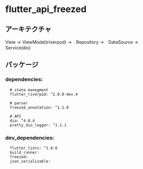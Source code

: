 # flutter_api_freezed

## アーキテクチャ
View → ViewModel(riverpod) →　Repository →　DataSource →　Service(dio)

## パッケージ

### dependencies:
```
  # state manegment
  flutter_riverpod: ^2.0.0-dev.4

  # parser
  freezed_annotation: ^1.1.0

  # API
  dio: ^4.0.4
  pretty_dio_logger: ^1.1.1
```


### dev_dependencies:
```
  flutter_lints: ^1.0.0
  build_runner:
  freezed:
  json_serializable:
```  
